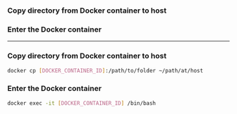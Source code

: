 ### Copy directory from Docker container to host
### Enter the Docker container
--------------------------------------------------------

### Copy directory from Docker container to host

```sh
docker cp [DOCKER_CONTAINER_ID]:/path/to/folder ~/path/at/host
```

### Enter the Docker container

```sh
docker exec -it [DOCKER_CONTAINER_ID] /bin/bash
```
